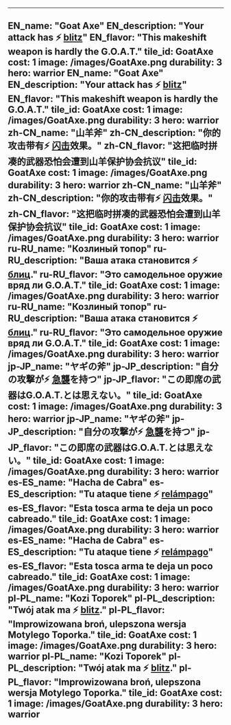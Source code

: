 ---

EN_name: "Goat Axe"
EN_description: "Your attack has ⚡️ <u>blitz</u>"
EN_flavor: "This makeshift weapon is hardly the G.O.A.T."
tile_id: GoatAxe
cost: 1
image: /images/GoatAxe.png
durability: 3
hero: warrior
EN_name: "Goat Axe"
EN_description: "Your attack has ⚡️ <u>blitz</u>"
EN_flavor: "This makeshift weapon is hardly the G.O.A.T."
tile_id: GoatAxe
cost: 1
image: /images/GoatAxe.png
durability: 3
hero: warrior
zh-CN_name: "山羊斧"
zh-CN_description: "你的攻击带有⚡️ <u>闪击</u>效果。"
zh-CN_flavor: "这把临时拼凑的武器恐怕会遭到山羊保护协会抗议"
tile_id: GoatAxe
cost: 1
image: /images/GoatAxe.png
durability: 3
hero: warrior
zh-CN_name: "山羊斧"
zh-CN_description: "你的攻击带有⚡️ <u>闪击</u>效果。"
zh-CN_flavor: "这把临时拼凑的武器恐怕会遭到山羊保护协会抗议"
tile_id: GoatAxe
cost: 1
image: /images/GoatAxe.png
durability: 3
hero: warrior
ru-RU_name: "Козлиный топор"
ru-RU_description: "Ваша атака становится ⚡️ <u>блиц</u>."
ru-RU_flavor: "Это самодельное оружие вряд ли G.O.A.T."
tile_id: GoatAxe
cost: 1
image: /images/GoatAxe.png
durability: 3
hero: warrior
ru-RU_name: "Козлиный топор"
ru-RU_description: "Ваша атака становится ⚡️ <u>блиц</u>."
ru-RU_flavor: "Это самодельное оружие вряд ли G.O.A.T."
tile_id: GoatAxe
cost: 1
image: /images/GoatAxe.png
durability: 3
hero: warrior
jp-JP_name: "ヤギの斧"
jp-JP_description: "自分の攻撃が⚡️ <u>急襲</u>を持つ"
jp-JP_flavor: "この即席の武器はG.O.A.T.とは思えない。"
tile_id: GoatAxe
cost: 1
image: /images/GoatAxe.png
durability: 3
hero: warrior
jp-JP_name: "ヤギの斧"
jp-JP_description: "自分の攻撃が⚡️ <u>急襲</u>を持つ"
jp-JP_flavor: "この即席の武器はG.O.A.T.とは思えない。"
tile_id: GoatAxe
cost: 1
image: /images/GoatAxe.png
durability: 3
hero: warrior
es-ES_name: "Hacha de Cabra"
es-ES_description: "Tu ataque tiene ⚡️ <u>relámpago</u>"
es-ES_flavor: "Esta tosca arma te deja un poco cabreado."
tile_id: GoatAxe
cost: 1
image: /images/GoatAxe.png
durability: 3
hero: warrior
es-ES_name: "Hacha de Cabra"
es-ES_description: "Tu ataque tiene ⚡️ <u>relámpago</u>"
es-ES_flavor: "Esta tosca arma te deja un poco cabreado."
tile_id: GoatAxe
cost: 1
image: /images/GoatAxe.png
durability: 3
hero: warrior
pl-PL_name: "Kozi Toporek"
pl-PL_description: "Twój atak ma ⚡️ <u>blitz</u>."
pl-PL_flavor: "Improwizowana broń, ulepszona wersja Motylego Toporka."
tile_id: GoatAxe
cost: 1
image: /images/GoatAxe.png
durability: 3
hero: warrior
pl-PL_name: "Kozi Toporek"
pl-PL_description: "Twój atak ma ⚡️ <u>blitz</u>."
pl-PL_flavor: "Improwizowana broń, ulepszona wersja Motylego Toporka."
tile_id: GoatAxe
cost: 1
image: /images/GoatAxe.png
durability: 3
hero: warrior
---